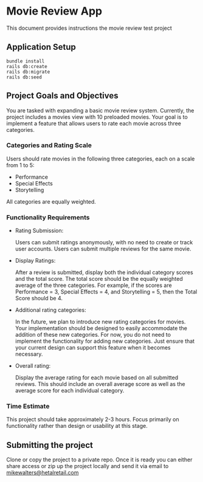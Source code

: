 # Movie Review App

This document provides instructions the movie review test project

## Application Setup

```
bundle install
rails db:create
rails db:migrate
rails db:seed
```

## Project Goals and Objectives

You are tasked with expanding a basic movie review system. Currently, the project includes a movies view with 10 preloaded movies. Your goal is to implement a feature that allows users to rate each movie across three categories.

### Categories and Rating Scale

Users should rate movies in the following three categories, each on a scale from 1 to 5:

- Performance
- Special Effects
- Storytelling

All categories are equally weighted.

### Functionality Requirements

- Rating Submission:

  Users can submit ratings anonymously, with no need to create or track user accounts.
  Users can submit multiple reviews for the same movie.
- Display Ratings:

  After a review is submitted, display both the individual category scores and the total score.
  The total score should be the equally weighted average of the three categories. For example, if the scores are Performance = 3, Special Effects = 4, and Storytelling = 5, then the Total Score should be 4.
- Additional rating categories:

  In the future, we plan to introduce new rating categories for movies. Your implementation should be designed to easily accommodate the addition of these new categories.
  For now, you do not need to implement the functionality for adding new categories. Just ensure that your current design can support this feature when it becomes necessary.
- Overall rating:

  Display the average rating for each movie based on all submitted reviews. This should include an overall average score as well as the average score for each individual category.

### Time Estimate

This project should take approximately 2-3 hours. Focus primarily on functionality rather than design or usability at this stage.

## Submitting the project

Clone or copy the project to a private repo. Once it is ready you can either share access or zip up the project locally and send it via email to mikewalters@hetalretail.com
